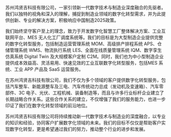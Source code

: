 苏州鸿贤吉科技有限公司，一家引领新一代数字技术与制造业深度融合的先驱者。我们以独特的视角和深入的理解，捕捉到制造业领域的数字化转型需求，并为此提供创新、专业的解决方案，积极响应中国制造2025政策。

我们始终坚守客户至上的理念，致力于开发数字化智慧工厂整体解决方案、工业互联网平台、MES 无人化工厂调度系统等。我们的目标是为大型制造企业提供完整的数字化转型服务，包括制造运营管理系统 MOM、高级排产排程系统 APS、仓储管理系统 WMS、物流执行系统 LES、全面在线质量管理系统 IQM、数字孪生仿真系统 Digital Twin 及大规模客户定制 C2M。同时，我们也为中小型制造企业提供成本效益高、灵活易用、快速见效的工业互联数字化转型服务，包括MES 系统、工业 APP 产品及 SaaS 运营服务。

在苏州鸿贤吉科技有限公司，我们不仅为多个领域的客户提供数字化转型服务，包括汽车整车、新能源整车及三电、汽车传统动力总成（发动机及变速箱）、汽车零部件、3C 电子、光伏、工程机械、装备制造等，而且与许多行业标杆企业建立了长期战略合作关系。这些合作关系的建立，不仅增强了我们的服务能力，也进一步印证了我们在数字化转型领域的前沿地位。

苏州鸿贤吉科技有限公司将持续推动新一代数字技术与制造业的深度融合，以专业的知识和经验，协同客户扩展数字化领域的未来。我们的目标不仅仅是帮助客户实现数字化转型，更是希望通过我们的努力，推动整个行业的进步和发展。
